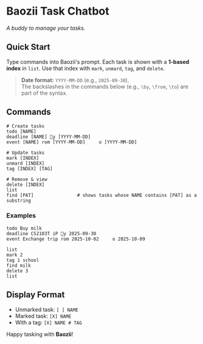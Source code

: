 # Baozii Task Chatbot

*A buddy to manage your tasks.*

## Quick Start

Type commands into Baozii's prompt. Each task is shown with a **1-based index** in `list`. Use that index with `mark`, `unmard`, `tag`, and `delete`.

> **Date format:** `YYYY-MM-DD` (e.g., `2025-09-30`).  
> The backslashes in the commands below (e.g., `\by`, `\from`, `\to`) are part of the syntax.

## Commands

```text
# Create tasks
todo [NAME]
deadline [NAME] y [YYYY-MM-DD]
event [NAME] rom [YYYY-MM-DD]     o [YYYY-MM-DD]

# Update tasks
mark [INDEX]
unmard [INDEX]
tag [INDEX] [TAG]

# Remove & view
delete [INDEX]
list
find [PAT]                # shows tasks whose NAME contains [PAT] as a substring
```

### Examples

```text
todo Buy milk
deadline CS2103T iP y 2025-09-30
event Exchange trip rom 2025-10-02     o 2025-10-09

list
mark 2
tag 1 school
find milk
delete 3
list
```

## Display Format

- Unmarked task: `[ ] NAME`
- Marked task: `[X] NAME`
- With a tag: `[X] NAME # TAG`

Happy tasking with **Baozii**!